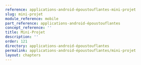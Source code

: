 ```yaml
---
reference: applications-android-époustouflantes-mini-projet
slug: mini-projet
module_reference: mobile
part_reference: applications-android-époustouflantes
concept_reference: ''
title: Mini-Projet
description: ''
order: 121
directory: applications-android-époustouflantes
permalink: applications-android-époustouflantes/mini-projet
layout: chapters
---
```

